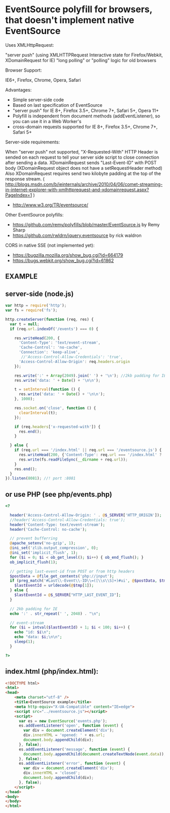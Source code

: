 EventSource polyfill for browsers, that doesn't implement native EventSource
============================================================================

  Uses XMLHttpRequest:

  "server push" (using XMLHTTPRequest Interactive state for Firefox/Webkit, XDomainRequest for IE)
  "long polling" or "polling" logic for old browsers

  Browser Support:

  IE6+, Firefox, Chrome, Opera, Safari

  Advantages:

  * Simple server-side code
  * Based on last specification of EventSource
  * "server push" for IE 8+, Firefox 3.5+, Chrome 7+, Safari 5+, Opera 11+
  * Polyfill is independent from document methods (addEventListener), so you can use it in a Web Worker's
  * cross-domain requests supported for IE 8+, Firefox 3.5+, Chrome 7+, Safari 5+


  Server-side requirements:

  When "server push" not supported, "X-Requested-With" HTTP Header is sended on each request
  to tell your server side script to close connection after 
  sending a data.
  XDomainRequest sends "Last-Event-ID" with POST body (XDomainRequest object does not have a setRequestHeader method)
  Also XDomainRequest requires send two kilobyte padding at the top of the response stream.
  ( http://blogs.msdn.com/b/ieinternals/archive/2010/04/06/comet-streaming-in-internet-explorer-with-xmlhttprequest-and-xdomainrequest.aspx?PageIndex=1 )

  * http://www.w3.org/TR/eventsource/

  Other EventSource polyfills:

  * https://github.com/remy/polyfills/blob/master/EventSource.js by Remy Sharp
  * https://github.com/rwldrn/jquery.eventsource by rick waldron

  CORS in native SSE (not implemented yet):

  * https://bugzilla.mozilla.org/show_bug.cgi?id=664179
  * https://bugs.webkit.org/show_bug.cgi?id=61862


EXAMPLE
-------



server-side (node.js)
---------------------

```javascript
var http = require('http');
var fs = require('fs');

http.createServer(function (req, res) {
  var t = null;
  if (req.url.indexOf('/events') === 0) {

    res.writeHead(200, {
      'Content-Type': 'text/event-stream',
      'Cache-Control': 'no-cache',
      'Connection': 'keep-alive',
       //'Access-Control-Allow-Credentials': 'true',
      'Access-Control-Allow-Origin': req.headers.origin
    });

    res.write(':' + Array(2049).join(' ') + '\n'); //2kb padding for IE
    res.write('data: ' + Date() + '\n\n');

    t = setInterval(function () {
      res.write('data: ' + Date() + '\n\n');
    }, 1000);

    res.socket.on('close', function () {
      clearInterval(t);
    });

    if (req.headers['x-requested-with']) {
      res.end();
    }

  } else {
    if (req.url === '/index.html' || req.url === '/eventsource.js') {
      res.writeHead(200, {'Content-Type': req.url === '/index.html' ? 'text/html' : 'text/javascript'});
      res.write(fs.readFileSync(__dirname + req.url));
    }
    res.end();
  }
}).listen(8081); //! port :8081
```

or use PHP (see php/events.php)
-------------------------------
```php
<?

  header('Access-Control-Allow-Origin: ' . @$_SERVER['HTTP_ORIGIN']);
  //header('Access-Control-Allow-Credentials: true');
  header('Content-Type: text/event-stream');
  header('Cache-Control: no-cache');

  // prevent bufferring
  @apache_setenv('no-gzip', 1);
  @ini_set('zlib.output_compression', 0);
  @ini_set('implicit_flush', 1);
  for ($i = 0; $i < ob_get_level(); $i++) { ob_end_flush(); }
  ob_implicit_flush(1);

  // getting last-event-id from POST or from http headers
  $postData = @file_get_contents('php://input');
  if (preg_match('#Last\\-Event\\-ID\\=([\\s\\S]+)#ui', @$postData, $tmp)) {
    $lastEventId = urldecode(@$tmp[1]);
  } else {
    $lastEventId = @$_SERVER["HTTP_LAST_EVENT_ID"];
  }

  // 2kb padding for IE
  echo ':' . str_repeat(' ', 2048) . "\n";

  // event-stream
  for ($i = intval($lastEventId) + 1; $i < 100; $i++) {
    echo "id: $i\n";
    echo "data: $i;\n\n";
    sleep(1);
  }

?>
```

index.html (php/index.html):
----------------------------
```html
<!DOCTYPE html>
<html>
<head>
    <meta charset="utf-8" />
    <title>EventSource example</title>
    <meta http-equiv="X-UA-Compatible" content="IE=edge">
    <script src="../eventsource.js"></script>
    <script>
      var es = new EventSource('events.php');
      es.addEventListener('open', function (event) {
        var div = document.createElement('div');
        div.innerHTML = 'opened: ' + es.url;
        document.body.appendChild(div);
      }, false);
      es.addEventListener('message', function (event) {
        document.body.appendChild(document.createTextNode(event.data));
      }, false);
      es.addEventListener('error', function (event) {
        var div = document.createElement('div');
        div.innerHTML = 'closed';
        document.body.appendChild(div);
      }, false);
    </script>
</head>
<body>
</body>
</html>
```
